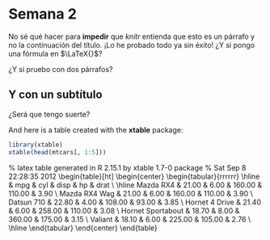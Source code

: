 # Semana 2


No sé qué hacer para **impedir** que _knitr_ entienda que esto es un párrafo y no la continuación del título. ¡Lo he probado todo ya sin éxito! ¿Y si pongo una fórmula en $\LaTeX{}$?

¿Y si pruebo con dos párrafos?

## Y con un subtítulo

¿Será que tengo suerte?


And here is a table created with the **xtable** package:


```r
library(xtable)
xtable(head(mtcars[, 1:5]))
```

% latex table generated in R 2.15.1 by xtable 1.7-0 package
% Sat Sep  8 22:28:35 2012
\begin{table}[ht]
\begin{center}
\begin{tabular}{rrrrrr}
  \hline
 & mpg & cyl & disp & hp & drat \\ 
  \hline
Mazda RX4 & 21.00 & 6.00 & 160.00 & 110.00 & 3.90 \\ 
  Mazda RX4 Wag & 21.00 & 6.00 & 160.00 & 110.00 & 3.90 \\ 
  Datsun 710 & 22.80 & 4.00 & 108.00 & 93.00 & 3.85 \\ 
  Hornet 4 Drive & 21.40 & 6.00 & 258.00 & 110.00 & 3.08 \\ 
  Hornet Sportabout & 18.70 & 8.00 & 360.00 & 175.00 & 3.15 \\ 
  Valiant & 18.10 & 6.00 & 225.00 & 105.00 & 2.76 \\ 
   \hline
\end{tabular}
\end{center}
\end{table}



